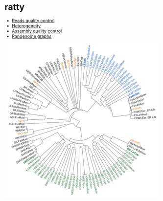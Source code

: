 # ratty

- [Reads quality control](00.ReadsQC.md)
- [Heterogeneity](01.Heterogeneity)
- [Assembly quality control](02.AssemblyQC.md)
- [Pangenome graphs](03.PangenomeGraphs.md)

<img src="images/phylogenetic_relationship_laboratory_rats.png" width="1024">
